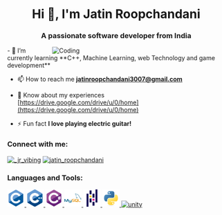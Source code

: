 <h1 align="center">Hi 👋, I'm Jatin Roopchandani</h1>
<h3 align="center">A passionate software developer from India</h3>
<img align="right" alt="Coding" width="400" src="https://www.google.com/search?sca_esv=715c4e507116a0ae&rlz=1C1CHBF_enIN1110IN1110&sxsrf=ADLYWII471k-E2z3afWoNvsUqWdaEdLWJA:1737543460601&q=animated+coding+gif&udm=2&fbs=AEQNm0Aa4sjWe7Rqy32pFwRj0UkWd8nbOJfsBGGB5IQQO6L3JyJJclJuzBPl12qJyPx7ESJehObpS5jg6J88CCM-RK72uNMbDCYkqNha5iArk8BbMBZ72QpgtxVpyOlw30qwHsxShNeaWmvYyiQbQHRj-fqhILY4StdKKjuFXqH538u_KICKuRNpSxQRqLs-BZAzTjdMPIJKxo5wZAQtAjC5uc_ubViOtg&sa=X&ved=2ahUKEwjcvYDmlYmLAxXzTmwGHcvfBOwQtKgLegQIFxAB&biw=1396&bih=663&dpr=1.38#vhid=dbrfb5dvHO4gVM&vssid=mosaic">
- 🌱 I’m currently learning **C++, Machine Learning, web Technology and game development**

- 📫 How to reach me **jatinroopchandani3007@gmail.com**

- 📄 Know about my experiences [https://drive.google.com/drive/u/0/home](https://drive.google.com/drive/u/0/home)

- ⚡ Fun fact **I love playing electric guitar!**

<h3 align="left">Connect with me:</h3>
<p align="left">
<a href="https://instagram.com/_jr_vibing" target="blank"><img align="center" src="https://raw.githubusercontent.com/rahuldkjain/github-profile-readme-generator/master/src/images/icons/Social/instagram.svg" alt="_jr_vibing" height="30" width="40" /></a>
<a href="https://www.leetcode.com/jatin_roopchandani" target="blank"><img align="center" src="https://raw.githubusercontent.com/rahuldkjain/github-profile-readme-generator/master/src/images/icons/Social/leet-code.svg" alt="jatin_roopchandani" height="30" width="40" /></a>
</p>

<h3 align="left">Languages and Tools:</h3>
<p align="left"> <a href="https://www.cprogramming.com/" target="_blank" rel="noreferrer"> <img src="https://raw.githubusercontent.com/devicons/devicon/master/icons/c/c-original.svg" alt="c" width="40" height="40"/> </a> <a href="https://www.w3schools.com/cpp/" target="_blank" rel="noreferrer"> <img src="https://raw.githubusercontent.com/devicons/devicon/master/icons/cplusplus/cplusplus-original.svg" alt="cplusplus" width="40" height="40"/> </a> <a href="https://www.w3schools.com/cs/" target="_blank" rel="noreferrer"> <img src="https://raw.githubusercontent.com/devicons/devicon/master/icons/csharp/csharp-original.svg" alt="csharp" width="40" height="40"/> </a> <a href="https://www.mysql.com/" target="_blank" rel="noreferrer"> <img src="https://raw.githubusercontent.com/devicons/devicon/master/icons/mysql/mysql-original-wordmark.svg" alt="mysql" width="40" height="40"/> </a> <a href="https://pandas.pydata.org/" target="_blank" rel="noreferrer"> <img src="https://raw.githubusercontent.com/devicons/devicon/2ae2a900d2f041da66e950e4d48052658d850630/icons/pandas/pandas-original.svg" alt="pandas" width="40" height="40"/> </a> <a href="https://www.python.org" target="_blank" rel="noreferrer"> <img src="https://raw.githubusercontent.com/devicons/devicon/master/icons/python/python-original.svg" alt="python" width="40" height="40"/> </a> <a href="https://unity.com/" target="_blank" rel="noreferrer"> <img src="https://www.vectorlogo.zone/logos/unity3d/unity3d-icon.svg" alt="unity" width="40" height="40"/> </a> </p>
